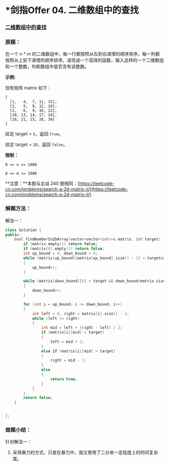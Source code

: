 # \*剑指Offer 04. 二维数组中的查找

### [二维数组中的查找](https://leetcode-cn.com/problems/er-wei-shu-zu-zhong-de-cha-zhao-lcof/)

### 原题：

在一个 n \* m 的二维数组中，每一行都按照从左到右递增的顺序排序，每一列都按照从上到下递增的顺序排序。请完成一个高效的函数，输入这样的一个二维数组和一个整数，判断数组中是否含有该整数。

**示例:**

现有矩阵 matrix 如下：

```
[
  [1,   4,  7, 11, 15],
  [2,   5,  8, 12, 19],
  [3,   6,  9, 16, 22],
  [10, 13, 14, 17, 24],
  [18, 21, 23, 26, 30]
]
```

给定 target = `5`，返回 `true`。

给定 target = `20`，返回 `false`。

**限制：**

`0 <= n <= 1000`

`0 <= m <= 1000`

**注意：**本题与主站 240 题相同：[https://leetcode-cn.com/problems/search-a-2d-matrix-ii/](https://leetcode-cn.com/problems/search-a-2d-matrix-ii/)

### 解题方法：

解法一：

```cpp
class Solution {
public:
    bool findNumberIn2DArray(vector<vector<int>>& matrix, int target) {
        if (matrix.empty()) return false;
        if (matrix[0].empty()) return false;
        int up_bound = 0, down_bound = 0;
        while (matrix[up_bound][matrix[up_bound].size() - 1] < target&&up_bound<matrix.size()-1)
        {
            up_bound++;
        }

        while (matrix[down_bound][0] < target && down_bound<matrix.size()-1 )
        {
            down_bound++;
        }

        for (int i = up_bound; i <= down_bound; i++)
        {
            int left = 0, right = matrix[i].size() - 1;
            while (left <= right)
            {
                int mid = left + (right - left) / 2;
                if (matrix[i][mid] < target)
                {
                    left = mid + 1;
                }
                else if (matrix[i][mid] > target)
                {
                    right = mid - 1;
                }
                else
                {
                    return true;
                }
            }
        }
        return false;
    }


};
```

### 做题小结：

针对解法一：

1. 采用暴力的方式，只是在暴力中，我又使用了二分来一定程度上的时间复杂度。
